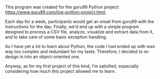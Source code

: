 This program was created for the guru99 Python project:
https://www.guru99.com/live-python-project.html.

Each day for a week, participants would get an email from guru99 with the instructions for the day. Finally, we'd end up with a simple program designed to process a CSV file, analyze, visualize and extract data
from it, and to take care of some basic exception handling.

As I have yet a lot to learn about Python, the code I had ended up with was way too complex and redundant for my taste. Therefore, I decided to re-design in into an object-oriented one.

Anyway, as for my first project of this kind, I'm satisfied, especially considering how much this project allowed me to learn.
